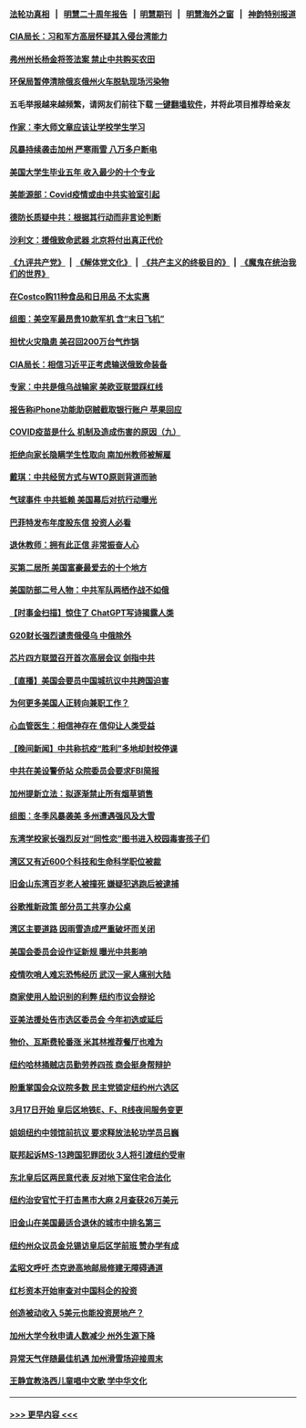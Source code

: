 #### [法轮功真相](https://github.com/gfw-breaker/truth/blob/master/README.md?t=0) &nbsp;&nbsp;|&nbsp;&nbsp; [明慧二十周年报告](https://github.com/gfw-breaker/mh-reports/blob/master/README.md?t=0) &nbsp;&nbsp;|&nbsp;&nbsp;[明慧期刊](https://github.com/gfw-breaker/mh-qikan) &nbsp;&nbsp;|&nbsp;&nbsp; [明慧海外之窗](https://github.com/gfw-breaker/mh-news/blob/master/README.md?t=0) &nbsp;&nbsp;|&nbsp;&nbsp; [神韵特别报道](https://github.com/gfw-breaker/mh-news/blob/master/shenyun.md?t=0)
#### [CIA局长：习和军方高层怀疑其入侵台湾能力](../pages/nsc412/n13938935.md?t=02270943) 
#### [弗州州长杨金将签法案 禁止中共购买农田](../pages/nsc412/n13938901.md?t=02270943) 
#### [环保局暂停清除俄亥俄州火车脱轨现场污染物](../pages/nsc412/n13938866.md?t=02270943) 
#### 五毛举报越来越频繁，请网友们前往下载 [一键翻墙软件](https://github.com/gfw-breaker/ssr-accounts)，并将此项目推荐给亲友
#### [作家：李大师文章应该让学校学生学习](../pages/nsc412/n13937614.md?t=02270943) 
#### [风暴持续袭击加州 严寒雨雪 八万多户断电](../pages/nsc412/n13938873.md?t=02270943) 
#### [美国大学生毕业五年 收入最少的十个专业](../pages/nsc412/n13938257.md?t=02270943) 
#### [美能源部：Covid疫情或由中共实验室引起](../pages/nsc412/n13938865.md?t=02270943) 
#### [德防长质疑中共：根据其行动而非言论判断](../pages/nsc412/n13938864.md?t=02270943) 
#### [沙利文：援俄致命武器 北京将付出真正代价](../pages/nsc412/n13937636.md?t=02270943) 
#### [《九评共产党》](https://github.com/begood0513/9ping.md/blob/master/README.md) &nbsp;|&nbsp; [《解体党文化》](../../../../jtdwh.md/blob/master/README.md)  &nbsp;|&nbsp; [《共产主义的终极目的》](../../../../gczydzjmd.md/blob/master/README.md) &nbsp;|&nbsp; [《魔鬼在统治我们的世界》](../../../../mgztzwmdsj.md/blob/master/README.md) 
#### [在Costco购11种食品和日用品 不太实惠](../pages/nsc412/n13926811.md?t=02270943) 
#### [组图：美空军最昂贵10款军机 含“末日飞机”](../pages/nsc412/n13915808.md?t=02270943) 
#### [担忧火灾隐患 美召回200万台气炸锅](../pages/nsc412/n13938379.md?t=02270943) 
#### [CIA局长：相信习近平正考虑输送俄致命装备](../pages/nsc412/n13938427.md?t=02270943) 
#### [专家：中共是俄乌战输家 美欧亚联盟踩红线](../pages/nsc412/n13937688.md?t=02270943) 
#### [报告称iPhone功能助窃贼截取银行账户 苹果回应](../pages/nsc412/n13938236.md?t=02270943) 
#### [COVID疫苗是什么 机制及造成伤害的原因（九）](../pages/nsc412/n13938328.md?t=02270943) 
#### [拒绝向家长隐瞒学生性取向 南加州教师被解雇](../pages/nsc412/n13937933.md?t=02270943) 
#### [戴琪：中共经贸方式与WTO原则背道而驰](../pages/nsc412/n13938289.md?t=02270943) 
#### [气球事件 中共抵赖 美国幕后对抗行动曝光](../pages/nsc412/n13938261.md?t=02270943) 
#### [巴菲特发布年度股东信 投资人必看](../pages/nsc412/n13938230.md?t=02270943) 
#### [退休教师：拥有此正信 非常振奋人心](../pages/nsc412/n13938136.md?t=02270943) 
#### [买第二居所 美国富豪最爱去的十个地方](../pages/nsc412/n13938247.md?t=02270943) 
#### [美国防部二号人物：中共军队两栖作战不如俄](../pages/nsc412/n13938262.md?t=02270943) 
#### [【时事金扫描】惊住了 ChatGPT写诗揭露人类](../pages/nsc412/n13938142.md?t=02270943) 
#### [G20财长强烈谴责俄侵乌 中俄除外](../pages/nsc412/n13938118.md?t=02270943) 
#### [芯片四方联盟召开首次高层会议 剑指中共](../pages/nsc412/n13938194.md?t=02270943) 
#### [【直播】美国会要员中国城抗议中共跨国迫害](../pages/nsc412/n13937774.md?t=02270943) 
#### [为何更多美国人正转向兼职工作？](../pages/nsc412/n13938147.md?t=02270943) 
#### [心血管医生：相信神存在 信仰让人类受益](../pages/nsc412/n13933591.md?t=02270943) 
#### [【晚间新闻】中共称抗疫“胜利”多地却封校停课](../pages/nsc412/n13938036.md?t=02270943) 
#### [中共在美设警侨站 众院委员会要求FBI简报](../pages/nsc412/n13938015.md?t=02270943) 
#### [加州提新立法：拟逐渐禁止所有烟草销售](../pages/nsc412/n13937988.md?t=02270943) 
#### [组图：冬季风暴袭美 多州遭遇强风及大雪](../pages/nsc412/n13937449.md?t=02270943) 
#### [东湾学校家长强烈反对“同性恋”图书进入校园毒害孩子们](../pages/nsc412/n13937965.md?t=02270943) 
#### [湾区又有近600个科技和生命科学职位被裁](../pages/nsc412/n13937954.md?t=02270943) 
#### [旧金山东湾百岁老人被撞死 嫌疑犯逃跑后被逮捕](../pages/nsc412/n13937951.md?t=02270943) 
#### [谷歌推新政策   部分员工共享办公桌](../pages/nsc412/n13937946.md?t=02270943) 
#### [湾区主要道路 因雨雪造成严重破坏而关闭](../pages/nsc412/n13937909.md?t=02270943) 
#### [美国会委员会设作证新规 曝光中共影响](../pages/nsc412/n13937815.md?t=02270943) 
#### [疫情吹哨人难忘恐怖经历 武汉一家人痛别大陆](../pages/nsc412/n13937906.md?t=02270943) 
#### [商家使用人脸识别的利弊 纽约市议会辩论](../pages/nsc412/n13937852.md?t=02270943) 
#### [亚美法援处告市选区委员会 今年初选或延后](../pages/nsc412/n13937849.md?t=02270943) 
#### [物价、瓦斯费轮番涨 米其林推荐餐厅也难为](../pages/nsc412/n13937880.md?t=02270943) 
#### [纽约哈林捅贼店员勤劳养四孩 商会挺身帮辩护](../pages/nsc412/n13937867.md?t=02270943) 
#### [盼重掌国会众议院多数 民主党锁定纽约州六选区](../pages/nsc412/n13937856.md?t=02270943) 
#### [3月17日开始 皇后区地铁E、F、R线夜间服务变更](../pages/nsc412/n13937854.md?t=02270943) 
#### [姐姐纽约中领馆前抗议 要求释放法轮功学员吕巍](../pages/nsc412/n13937862.md?t=02270943) 
#### [联邦起诉MS-13跨国犯罪团伙 3人将引渡纽约受审](../pages/nsc412/n13937858.md?t=02270943) 
#### [东北皇后区两民意代表 反对地下室住宅合法化](../pages/nsc412/n13937850.md?t=02270943) 
#### [纽约治安官忙于打击黑市大麻 2月查获26万美元](../pages/nsc412/n13937846.md?t=02270943) 
#### [旧金山在美国最适合退休的城市中排名第三](../pages/nsc412/n13937878.md?t=02270943) 
#### [纽约州众议员金兑锡访皇后区学前班 赞办学有成](../pages/nsc412/n13937864.md?t=02270943) 
#### [孟昭文呼吁 杰克逊高地邮局修建无障碍通道](../pages/nsc412/n13937860.md?t=02270943) 
#### [红杉资本开始审查对中国科企的投资](../pages/nsc412/n13937777.md?t=02270943) 
#### [创造被动收入 5美元也能投资房地产？](../pages/nsc412/n13937819.md?t=02270943) 
#### [加州大学今秋申请人数减少 州外生源下降](../pages/nsc412/n13937837.md?t=02270943) 
#### [异常天气伴随最佳机遇 加州滑雪场迎接周末](../pages/nsc412/n13937816.md?t=02270943) 
#### [王静宜教洛西儿童唱中文歌 学中华文化](../pages/nsc412/n13937775.md?t=02270943) 

----
#### [ >>> 更早内容 <<< ](../indexes/nsc412-earlier.md)
